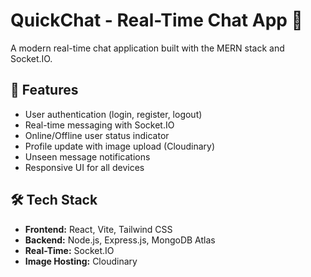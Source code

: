 # QuickChat - Real-Time Chat App 🚀

A modern real-time chat application built with the MERN stack and Socket.IO.

## 🌟 Features
- User authentication (login, register, logout)
- Real-time messaging with Socket.IO
- Online/Offline user status indicator
- Profile update with image upload (Cloudinary)
- Unseen message notifications
- Responsive UI for all devices

## 🛠️ Tech Stack
- **Frontend:** React, Vite, Tailwind CSS
- **Backend:** Node.js, Express.js, MongoDB Atlas
- **Real-Time:** Socket.IO
- **Image Hosting:** Cloudinary


